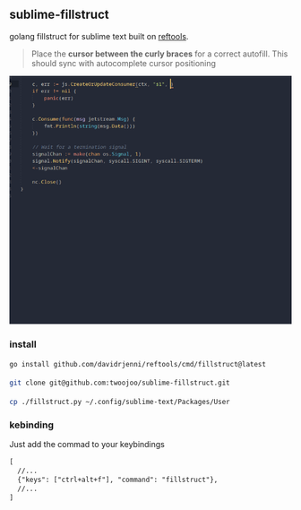 ## sublime-fillstruct
golang fillstruct for sublime text built on [reftools](https://github.com/davidrjenni/reftools).

> Place the **cursor between the curly braces** for a correct autofill.
> This should sync with autocomplete cursor positioning

![gif](https://raw.githubusercontent.com/twoojoo/sublime-fillstruct/main/fillstruct.gif)

### install

```bash
go install github.com/davidrjenni/reftools/cmd/fillstruct@latest

git clone git@github.com:twoojoo/sublime-fillstruct.git

cp ./fillstruct.py ~/.config/sublime-text/Packages/User
```

### kebinding

Just add the commad to your keybindings
```json5
[
  //...
  {"keys": ["ctrl+alt+f"], "command": "fillstruct"},
  //...
]
```
